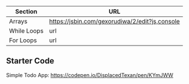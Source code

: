 Section | URL
------- | -------
Arrays | https://jsbin.com/gexorudiwa/2/edit?js,console
While Loops | url
For Loops | url

## Starter Code
Simple Todo App: https://codepen.io/DisplacedTexan/pen/KYmJWW
